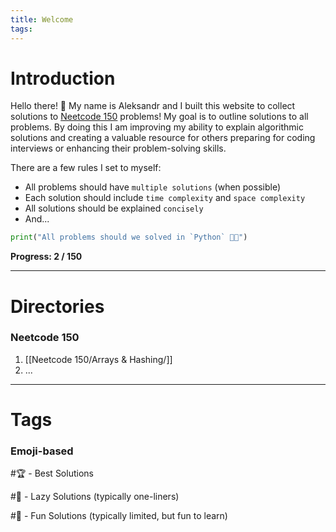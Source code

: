 ```yaml
---
title: Welcome
tags:
---
```


# Introduction 

Hello there! 👋 My name is Aleksandr and I built this website to collect solutions to [Neetcode 150](https://neetcode.io/practice) problems! My goal is to outline solutions to all problems. By doing this I am improving my ability to explain algorithmic solutions and creating a valuable resource for others preparing for coding interviews or enhancing their problem-solving skills.

There are a few rules I set to myself:
- All problems should have `multiple solutions` (when possible)
- Each solution should include `time complexity` and `space complexity`
- All solutions should be explained `concisely`
- And...

```python
print("All problems should we solved in `Python` 🦑✨")
```

**Progress: 2 / 150**

---
# Directories

### Neetcode 150

1. [[Neetcode 150/Arrays & Hashing/]]
2. ...

---
# Tags

### Emoji-based

#🏆  - Best Solutions

#🍔  - Lazy Solutions (typically one-liners)

#🎈 - Fun Solutions (typically limited, but fun to learn)